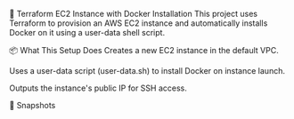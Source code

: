 🚀 Terraform EC2 Instance with Docker Installation
This project uses Terraform to provision an AWS EC2 instance and automatically installs Docker on it using a user-data shell script.

📦 What This Setup Does
Creates a new EC2 instance in the default VPC.

Uses a user-data script (user-data.sh) to install Docker on instance launch.

Outputs the instance's public IP for SSH access.

🚀 Snapshots

